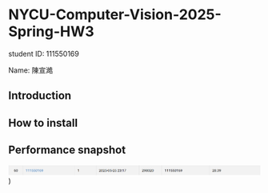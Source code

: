 # NYCU-Computer-Vision-2025-Spring-HW3
student ID: 111550169

Name: 陳宣澔

## Introduction


## How to install


## Performance snapshot
![image](https://github.com/Jonathas2127/NYCU-Computer-Vision-2025-Spring-HW4/blob/main/%E8%9E%A2%E5%B9%95%E6%93%B7%E5%8F%96%E7%95%AB%E9%9D%A2%202025-05-27%20185154.png))
